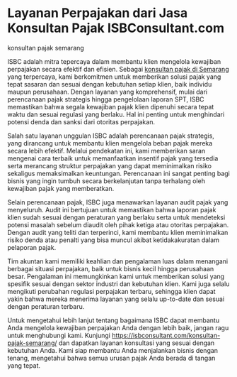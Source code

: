 # Layanan Perpajakan dari Jasa Konsultan Pajak ISBConsultant.com

<img url="https://isbconsultant.com/wp-content/uploads/2023/08/tim-jasa-konsultan-pajak-semarang-1024x653.jpeg">konsultan pajak semarang</img>

ISBC adalah mitra tepercaya dalam membantu klien mengelola kewajiban perpajakan secara efektif dan efisien. Sebagai [konsultan pajak di Semarang](https://isbconsultant.com/konsultan-pajak-semarang/) yang terpercaya, kami berkomitmen untuk memberikan solusi pajak yang tepat sasaran dan sesuai dengan kebutuhan setiap klien, baik individu maupun perusahaan. Dengan layanan yang komprehensif, mulai dari perencanaan pajak strategis hingga pengelolaan laporan SPT, ISBC memastikan bahwa segala kewajiban pajak klien dipenuhi secara tepat waktu dan sesuai regulasi yang berlaku. Hal ini penting untuk menghindari potensi denda dan sanksi dari otoritas perpajakan.

Salah satu layanan unggulan ISBC adalah perencanaan pajak strategis, yang dirancang untuk membantu klien mengelola beban pajak mereka secara lebih efektif. Melalui pendekatan ini, kami memberikan saran mengenai cara terbaik untuk memanfaatkan insentif pajak yang tersedia serta merancang struktur perpajakan yang dapat meminimalkan risiko sekaligus memaksimalkan keuntungan. Perencanaan ini sangat penting bagi bisnis yang ingin tumbuh secara berkelanjutan tanpa terhalang oleh kewajiban pajak yang memberatkan.

Selain perencanaan pajak, ISBC juga menawarkan layanan audit pajak yang menyeluruh. Audit ini bertujuan untuk memastikan bahwa laporan pajak klien sudah sesuai dengan peraturan yang berlaku serta untuk mendeteksi potensi masalah sebelum diaudit oleh pihak ketiga atau otoritas perpajakan. Dengan audit yang teliti dan terperinci, kami membantu klien meminimalkan risiko denda atau penalti yang bisa muncul akibat ketidakakuratan dalam pelaporan pajak.

Tim akuntan kami memiliki keahlian dan pengalaman luas dalam menangani berbagai situasi perpajakan, baik untuk bisnis kecil hingga perusahaan besar. Pengalaman ini memungkinkan kami untuk memberikan solusi yang spesifik sesuai dengan sektor industri dan kebutuhan klien. Kami juga selalu mengikuti perubahan regulasi perpajakan terbaru, sehingga klien dapat yakin bahwa mereka menerima layanan yang selalu up-to-date dan sesuai dengan peraturan terbaru.

Untuk mengetahui lebih lanjut tentang bagaimana ISBC dapat membantu Anda mengelola kewajiban perpajakan Anda dengan lebih baik, jangan ragu untuk menghubungi kami. Kunjungi https://isbconsultant.com/konsultan-pajak-semarang/ dan dapatkan layanan konsultasi yang sesuai dengan kebutuhan Anda. Kami siap membantu Anda menjalankan bisnis dengan tenang, mengetahui bahwa semua urusan pajak Anda berada di tangan yang tepat.

